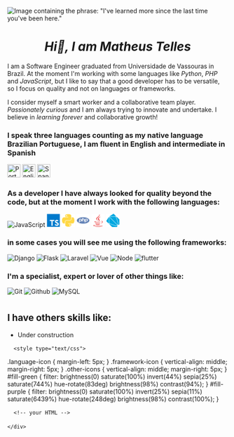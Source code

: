 ![Image containing the phrase: "I've learned more since the last time you've been here."](https://ik.imagekit.io/mwtelles/github_cover_telles_w5uWwtylr.png)

# <center>***Hi👋, I am Matheus Telles***</center>
I am a Software Engineer graduated from Universidade de Vassouras in Brazil. At the moment I'm working with some languages like *Python*, *PHP* and *JavaScript*, but I like to say that a good developer has to be versatile, so I focus on quality and not on languages or frameworks.


I consider myself a smart worker and a collaborative team player. *Passionately curious* and I am always trying to innovate and undertake. I believe in *learning forever* and collaborative growth!

### I speak three languages counting as my native language Brazilian Portuguese, I am fluent in English and intermediate in Spanish

<div>
<img src="https://img.icons8.com/color/48/000000/brazil-circular.png" height="30" width="30" title="Português"/>
<img src="https://img.icons8.com/color/48/000000/usa-circular.png" height="30" width="30" title="English"/>
<img src="https://img.icons8.com/color/48/000000/spain-circular.png" height="30" width="30" title="Spanish"/>
</div>

### As a developer I have always looked for quality beyond the code, but at the moment I work with the following languages:

<div>
<img alt="JavaScript" height="30" width="30" src="https://cdn.jsdelivr.net/gh/devicons/devicon/icons/javascript/javascript-original.svg" title="JavaScript" />
<img class="language-icon"alt="TypeScript" height="30" width="30" src="https://raw.githubusercontent.com/devicons/devicon/master/icons/typescript/typescript-plain.svg" title="TypeScript" />
<img class="language-icon" alt="Python" height="30" width="30" src="https://raw.githubusercontent.com/devicons/devicon/master/icons/python/python-plain.svg" title="Python" />
<img class="language-icon" alt="PHP" height="30" width="30" src="https://raw.githubusercontent.com/devicons/devicon/master/icons/php/php-plain.svg" title="PHP" />
<img class="language-icon" alt="Java" height="30" width="30" src="https://raw.githubusercontent.com/devicons/devicon/master/icons/java/java-plain.svg" title="Java" />
<img class="language-icon" alt="Dart" height="30" width="30" src="https://raw.githubusercontent.com/devicons/devicon/master/icons/dart/dart-plain.svg" title="Dart" />
</div>

### in some cases you will see me using the following frameworks:

<div>
<img class="framework-icon" alt="Django" height="60" width="60" src="https://cdn.jsdelivr.net/gh/devicons/devicon/icons/django/django-original.svg" title="Django" />
<img class="framework-icon" id="fill-green" alt="Flask" height="60" width="60" src="https://cdn.jsdelivr.net/gh/devicons/devicon/icons/flask/flask-original-wordmark.svg" title="Flask" />
<img class="framework-icon" alt="Laravel" height="40" width="40" src="https://cdn.jsdelivr.net/gh/devicons/devicon/icons/laravel/laravel-plain-wordmark.svg" title="Laravel" />
<img class="framework-icon" alt="Vue" height="40" width="40" src="https://cdn.jsdelivr.net/gh/devicons/devicon/icons/vuejs/vuejs-original.svg" title="Vue" />
<img class="framework-icon" alt="Node" height="60" width="60" src="https://cdn.jsdelivr.net/gh/devicons/devicon/icons/nodejs/nodejs-plain-wordmark.svg" title="Node" />
<img class="framework-icon" alt="flutter" height="30" width="30" src="https://cdn.jsdelivr.net/gh/devicons/devicon/icons/flutter/flutter-plain.svg" title="flutter" />
</div>

### I'm a specialist, expert or lover of other things like:

<div>
<img class="other-icons" alt="Git" height="40" width="40" src="https://cdn.jsdelivr.net/gh/devicons/devicon/icons/git/git-original.svg" title="Git" />
<img class="other-icons" id="fill-purple" alt="Github" height="40" width="40" src="https://cdn.jsdelivr.net/gh/devicons/devicon/icons/github/github-original-wordmark.svg" title="Github" />
<img class="other-icons" alt="MySQL" height="60" width="60" src="https://cdn.jsdelivr.net/gh/devicons/devicon/icons/mysql/mysql-original-wordmark.svg" title="MySQL" />
</div>

#
## I have others skills like:
* Under construction
 


<foreignObject width="100%" height="100%">
    <div xmlns="http://www.w3.org/1999/xhtml">

      <style type="text/css">
.language-icon {
    margin-left: 5px;
}
.framework-icon {
    vertical-align: middle;
    margin-right: 5px;
}
.other-icons {
    vertical-align: middle;
    margin-right: 5px;
}
#fill-green {
    filter: brightness(0) saturate(100%) invert(44%) sepia(25%) saturate(744%) hue-rotate(83deg) brightness(98%) contrast(94%);
}
#fill-purple {
    filter: brightness(0) saturate(100%) invert(25%) sepia(11%) saturate(6439%) hue-rotate(248deg) brightness(98%) contrast(100%);
}
</style>

      <!-- your HTML -->

    </div>
</foreignObject>
